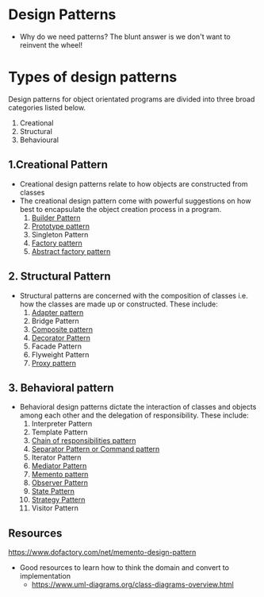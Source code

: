 # Design Patterns

- Why do we need patterns? The blunt answer is we don't want to
reinvent the wheel!

# Types of design patterns

Design patterns for object orientated programs are divided into three
broad categories listed below.

1. Creational
2. Structural
3. Behavioural

## 1.Creational Pattern

- Creational design patterns relate to how objects are constructed from
classes
- The creational design pattern come with powerful suggestions on how
best to encapsulate the object creation process in a program.
  1. [Builder Pattern](./creational/builder-pattern.md)
  2. [Prototype pattern](./creational/prototype-pattern.md)
  3. Singleton Pattern
  4. [Factory pattern](./creational/factory-pattern.md)
  5. [Abstract factory pattern](./creational/abstract-factory-pattern.md)

## 2. Structural Pattern

- Structural patterns are concerned with the composition of classes i.e. how
the classes are made up or constructed. These include:
  1. [Adapter pattern](./structural/adapter-pattern.md)
  2. Bridge Pattern
  3. [Composite pattern](./structural/composite-pattern.md)
  4. [Decorator Pattern](structural/decorator-pattern.md)
  5. Facade Pattern
  6. Flyweight Pattern
  7. [Proxy pattern](./structural/proxy-pattern.md)

## 3. Behavioral pattern

- Behavioral design patterns dictate the interaction of classes and objects
among each other and the delegation of responsibility. These include:
  1. Interpreter Pattern
  2. Template Pattern
  3. [Chain of responsibilities pattern](./behavioral/chain-of-responsibility-pattern.md)
  4. [Separator Pattern or Command pattern](./behavioral/command-pattern.md)
  5. Iterator Pattern
  6. [Mediator Pattern](behavioral/mediator-pattern.md)
  7. [Memento pattern](./behavioral/memento-pattern.md)
  8. [Observer Pattern](./behavioral/observer-pattern.md)
  9. [State Pattern](behavioral/state-pattern.md)
  10. [Strategy Pattern](behavioral/strategy-pattern.md)
  11. Visitor Pattern


## Resources

https://www.dofactory.com/net/memento-design-pattern

- Good resources to learn how to think the domain and convert to implementation
  - https://www.uml-diagrams.org/class-diagrams-overview.html

